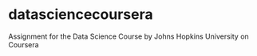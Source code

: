 # datasciencecoursera 

Assignment for the Data Science Course by Johns Hopkins University on Coursera
